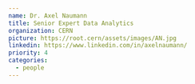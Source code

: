 ```yaml
---
name: Dr. Axel Naumann
title: Senior Expert Data Analytics
organization: CERN
picture: https://root.cern/assets/images/AN.jpg
linkedin: https://www.linkedin.com/in/axelnaumann/
priority: 4
categories:
  - people
---
```

